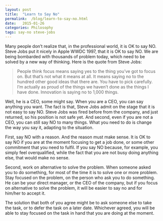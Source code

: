 ```yaml
---
layout: post
title:  "Learn to Say No"
permalink:  /blog/learn-to-say-no.html
date:   2015-01-26
categories: Philosophy
tags: say-no steve-jobs
---
```


Many people don’t realize that, in the professional world, it is OK to say NO. Steve Jobs put it nicely in Apple WWDC 1997, that it is OK to say NO. We are being bombarded with thousands of problem today, which need to be solved by a new way of thinking. Here is the quote from Steve Jobs:

> People think focus means saying yes to the thing you’ve got to focus on. But that’s not what it means at all. It means saying no to the hundred other good ideas that there are. You have to pick carefully. I’m actually as proud of the things we haven’t done as the things I have done. Innovation is saying no to 1,000 things.

Well, he is a CEO, some might say. When you are a CEO, you can say anything you want. The fact is that, Steve Jobs admit on the stage that it is not easy to say NO. Steve Jobs was fired before from the company, and just returned, so his position is not safe yet. And second, even if you are not a CEO, you can still say NO to many things. What you need to do is change the way you say it, adapting to the situation.

First, say NO with a reason. And the reason must make sense. It is OK to say NO if you are at the moment focusing to get a job done, or some other commitment that you need to fulfil. If you say NO because, for example, you simply feel overqualified, while the fact that you are not busy doing anything else, that would make no sense.

Second, work on alternative to solve the problem. When someone asked you to do something, for most of the time it is to solve one or more problem. Stay focused on the problem, on the person who ask you to do something. He can be your direct manager, or the CEO of the company, but if you focus on alternative to solve the problem, it will be easier to say no and for him/her to accept it.

The solution that both of you agree might be to ask someone else to take the task, or to defer the task on a later date. Whichever agreed, you will be able to stay focused on the task in hand that you are doing at the moment.
